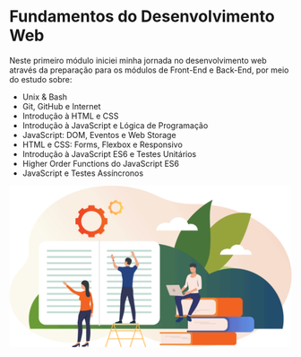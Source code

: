 # Fundamentos do Desenvolvimento Web

Neste primeiro módulo iniciei minha jornada no desenvolvimento web através da preparação para os módulos de Front-End e Back-End, por meio do estudo sobre:

* Unix & Bash
* Git, GitHub e Internet
* Introdução à HTML e CSS
* Introdução à JavaScript e Lógica de Programação
* JavaScript: DOM, Eventos e Web Storage
* HTML e CSS: Forms, Flexbox e Responsivo
* Introdução à JavaScript ES6 e Testes Unitários
* Higher Order Functions do JavaScript ES6
* JavaScript e Testes Assíncronos

<p align="center">
  <img src="https://github.com/guilherme-ac-fernandes/trybe-exercicios/blob/main/01-fundamentos/fundamentos.png" alt="Imagem Web Development"/>
</p>
